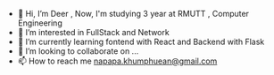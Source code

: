 - 👋 Hi, I’m Deer , Now, I'm studying 3 year at RMUTT , Computer Engineering 
- 👀 I’m interested in FullStack and Network
- 🌱 I’m currently learning fontend with React and Backend with Flask
- 💞️ I’m looking to collaborate on ...
- 📫 How to reach me napapa.khumphuean@gmail.com

<!---
Napapakph/Napapakph is a ✨ special ✨ repository because its `README.md` (this file) appears on your GitHub profile.
You can click the Preview link to take a look at your changes.
--->
